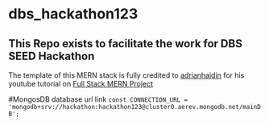 # dbs_hackathon123
## This Repo exists to facilitate the work for DBS SEED Hackathon 

The template of this MERN stack is fully credited to [adrianhajdin](https://github.com/adrianhajdin/project_mern_memories/tree/PART_1_and_2) 
for his youtube tutorial on [Full Stack MERN Project](https://www.youtube.com/watch?v=ngc9gnGgUdA)


#MongosDB database url link
```const CONNECTION_URL = 'mongodb+srv://hackathon:hackathon123@cluster0.aerev.mongodb.net/mainDB';```
